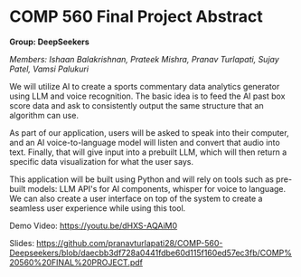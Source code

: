 # COMP 560 Final Project Abstract 
**Group: DeepSeekers**

*Members: Ishaan Balakrishnan, Prateek Mishra, Pranav Turlapati, Sujay Patel, Vamsi Palukuri*


We will utilize AI to create a sports commentary data analytics generator using LLM and voice recognition. The basic idea is to feed the AI past box score data and ask to consistently output the same structure that an algorithm can use.

As part of our application, users will be asked to speak into their computer, and an AI voice-to-language model will listen and convert that audio into text.  Finally, that will give input into a prebuilt LLM, which will then return a specific data visualization for what the user says.

This application will be built using Python and will rely on tools such as pre-built models: LLM API's for AI components, whisper for voice to language. We can also create a user interface on top of the system to create a seamless user experience while using this tool.

Demo Video: https://youtu.be/dHXS-AQAiM0

Slides: https://github.com/pranavturlapati28/COMP-560-Deepseekers/blob/daecbb3df728a0441fdbe60d115f160ed57ec3fb/COMP%20560%20FINAL%20PROJECT.pdf

